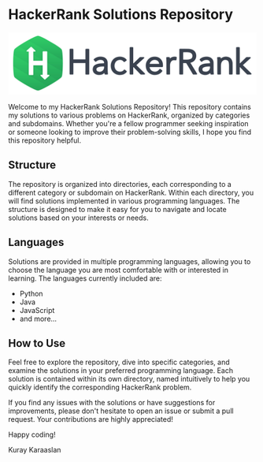 # HackerRank Solutions Repository

﻿![HackerRank Logo](static/logo.jpg)

Welcome to my HackerRank Solutions Repository! This repository contains my solutions to various problems on HackerRank, organized by categories and subdomains. Whether you're a fellow programmer seeking inspiration or someone looking to improve their problem-solving skills, I hope you find this repository helpful.

## Structure

The repository is organized into directories, each corresponding to a different category or subdomain on HackerRank. Within each directory, you will find solutions implemented in various programming languages. The structure is designed to make it easy for you to navigate and locate solutions based on your interests or needs.

## Languages

Solutions are provided in multiple programming languages, allowing you to choose the language you are most comfortable with or interested in learning. The languages currently included are:

- Python
- Java
- JavaScript
- and more...

## How to Use

Feel free to explore the repository, dive into specific categories, and examine the solutions in your preferred programming language. Each solution is contained within its own directory, named intuitively to help you quickly identify the corresponding HackerRank problem.

If you find any issues with the solutions or have suggestions for improvements, please don't hesitate to open an issue or submit a pull request. Your contributions are highly appreciated!

Happy coding!

Kuray Karaaslan
